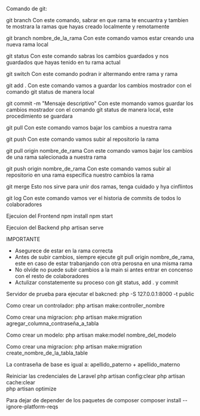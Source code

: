 Comando de git:

git branch
Con este comando, sabrar en que rama te encuantra y tambien te mostrara la ramas que hayas creado localmente y remotamente 

git branch nombre_de_la_rama
Con este comando vamos estar creando una nueva rama local

git status
Con este comando sabras los cambios guardados y nos guardados que hayas tenido en tu rama actual

git switch
Con este comando podran ir altermando entre rama y rama 

git add .
Con este comando vamos a guardar los cambios mostrador con el comando git status de manera local

git commit -m "Mensaje descriptivo"
Con este momando vamos guardar los cambios mostrador con el comando git status de manera local, este procedimiento se guardara 

git pull
Con este comando vamos bajar los cambios a nuestra rama

git push
Con este comando vamos subir al repositorio la rama

git pull origin nombre_de_rama
Con este comando vamos bajar los cambios de una rama salecionada a nuestra rama

git push origin nombre_de_rama
Con este comando vamos subir al repositorio en una rama especifica nuestro cambios la rama

git merge
Esto nos sirve para unir dos ramas, tenga cuidado y hya cinflintos 

git log
Con este comando vamos ver el historia de commits de todos lo colaboradores

Ejecuion del Frontend
npm install
npm start

Ejecuion del Backend
php artisan serve

IMPORTANTE 
- Asegurece de estar en la rama correcta 
- Antes de subir cambios, siempre ejecute git pull origin nombre_de_rama, este en caso de estar trabanjando con otra perosna en una misma rama
- No olvide no puede subir cambios a la main si antes entrar en concenso con el resto de colaboradores 
- Actulizar constatemente su proceso con git status, add . y commit 

Servidor de prueba para ejecutar el bakcned:
php -S 127.0.0.1:8000 -t public

Como crear un controlador:
php artisan make:controller_nombre

Como crear una migracion:
php artisan make:migration agregar_columna_contraseña_a_tabla

Como crear un modelo:
php artisan make:model nombre_del_modelo

Como crear una migracion:
php artisan make:migration create_nombre_de_la_tabla_table

La contraseña de base es igual a:
apellido_paterno + apellido_materno

Reiniciar las credenciales de Laravel 
php artisan config:clear
php artisan cache:clear   
php artisan optimize

Para dejar de depender de los paquetes de composer
composer install --ignore-platform-reqs

